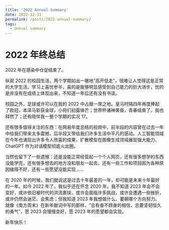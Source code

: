 ```yaml
---
title: '2022 Annual Summary'
date: 2022-12-31
permalink: /posts/2022-annual-summary/
tags:
  - annual summary
---
```


# 2022 年终总结

2022 年在感染中仓促结束了。

纵观 2022 的校园生活，两个学期如出一辙地“高开低走”，很难让人觉得这是正常的大学生活。学习上喜忧参半，喜的是能够明显感受到自己能力的巨大进步，忧的是并没有在成绩上体现出来，不知道一年后还有没有书读。

校园之外，足球或许可以在我的 2022 中占据一席之地。皇马时隔四年再度捧起了欧冠，本泽马斩获金球，小将们初露锋芒；世界杯诸神黄昏，青春结束了，我也释然了；还有陪伴我一整个学期的实况 17。

还有很多值得关注的东西：在网易年度总结的视频中，前半段的内容曾在过去一年中给我们带来太多震撼，后半段又带给我们许多生活中平凡的感动。人工智能领域在今年也涌现出许多令人欣喜的成果，扩散模型在图像生成领域展现强大能力、ChatGPT 作为对话模型彻底火出圈。

当然也留下了一些遗憾：还是没能正常经营起一个个人网页，还有很多想学的东西没能学完，还有很多想去的地方没和朋友一起去，还有一些工作和项目因为各种原因做得不好，还有一些愿望没能实现……

在 2020 年的时候，我们就说这是过去十年最差的一年，却可能是未来十年最好的一年。如今 2022 年了，我似乎还在怀念 2020 年。我不知道 2023 年会不会变好，或许依旧被时代的洪流裹挟，或许会面临许多挑战，或许会遭遇一些挫折，或许仍然会迷茫、会焦虑；但我知道 2023 年我想做什么、要朝哪个方向努力。就像《南方周末》在新年献词中写的那样，“总有奋不顾身的相信，总要坚韧恒久的勇气”，愿 2023 会慢慢变好，愿 2023 年的愿望都会实现。

新年快乐！